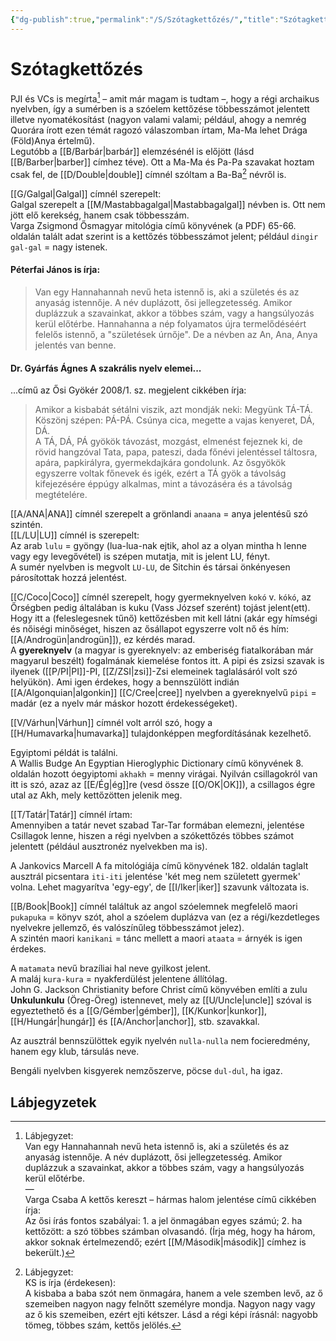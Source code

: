 ```yaml
---
{"dg-publish":true,"permalink":"/S/Szótagkettőzés/","title":"Szótagkettőzés","tags":["dg_uploaded"],"created":"2023-10-29T05:21","updated":"2023-10-29T05:21"}
---
```





# Szótagkettőzés

PJI és VCs is megírta[^1] – amit már magam is tudtam –, hogy a régi archaikus nyelvben, így a sumérben is a szóelem kettőzése többesszámot jelentett illetve nyomatékosítást (nagyon valami valami; például, ahogy a nemrég Quorára írott ezen témát ragozó válaszomban írtam, Ma-Ma lehet Drága (Föld)Anya értelmű).  
Legutóbb a [[B/Barbár\|barbár]] elemzésénél is előjött (lásd [[B/Barber\|barber]] címhez téve). Ott a Ma-Ma és Pa-Pa szavakat hoztam csak fel, de [[D/Double\|double]] címnél szóltam a Ba-Ba[^2] névről is.  

[[G/Galgal\|Galgal]] címnél szerepelt:  
Galgal szerepelt a [[M/Mastabbagalgal\|Mastabbagalgal]] névben is. Ott nem jött elő kerekség, hanem csak többesszám.  
Varga Zsigmond Ősmagyar mitológia című könyvének (a PDF) 65-66. oldalán talált adat szerint is a kettőzés többesszámot jelent; például `dingir gal-gal` = nagy istenek.  

#### Péterfai János is írja:  

> Van egy Hannahannah nevű heta istennő is, aki a születés és az anyaság istennője. A név duplázott, ősi jellegzetesség. Amikor duplázzuk a szavainkat, akkor a többes szám, vagy a hangsúlyozás kerül előtérbe. Hannahanna a nép folyamatos újra termelődéséért felelős istennő, a "születések úrnője". De a névben az An, Ana, Anya jelentés van benne.  

#### Dr. Gyárfás Ágnes A szakrális nyelv elemei...

...című az Ősi Gyökér 2008/1. sz. megjelent cikkében írja:  
> Amikor a kisbabát sétálni viszik, azt mondják neki: Megyünk TÁ-TÁ. Köszönj szépen: PÁ-PÁ. Csúnya cica, megette a vajas kenyeret, DÁ, DÁ.  
> A TÁ, DÁ, PÁ gyökök távozást, mozgást, elmenést fejeznek ki, de rövid hangzóval Tata, papa, pateszi, dada főnévi jelentéssel táltosra, apára, papkirályra, gyermekdajkára gondolunk. Az ősgyökök egyszerre voltak főnevek és igék, ezért a TÁ gyök a távolság kifejezésére éppúgy alkalmas, mint a távozáséra és a távolság megtételére.  

[[A/ANA\|ANA]] címnél szerepelt a grönlandi `anaana` = anya jelentésű szó szintén.  
[[L/LU\|LU]] címnél is szerepelt:  
Az arab `lulu` = gyöngy (lua-lua-nak ejtik, ahol az a olyan mintha h lenne vagy egy levegővétel) is szépen mutatja, mit is jelent LU, fényt.  
A sumér nyelvben is megvolt `LU-LU`, de Sitchin és társai önkényesen párosítottak hozzá jelentést.  

[[C/Coco\|Coco]] címnél szerepelt, hogy gyermeknyelven `kokó` v. `kókó`, az Őrségben pedig általában is kuku (Vass József szerént) tojást jelent(ett). Hogy itt a (feleslegesnek tűnő) kettőzésben mit kell látni (akár egy hímségi és nőiségi minőséget, hiszen az ősállapot egyszerre volt nő és hím: [[A/Androgün\|androgün]]), ez kérdés marad.  
A **gyereknyelv** (a magyar is gyereknyelv: az emberiség fiatalkorában már magyarul beszélt) fogalmának kiemelése fontos itt. A pipi és zsizsi szavak is ilyenek ([[P/PI\|PI]]-PI, [[Z/ZSI\|zsi]]-Zsi elemeinek taglalásáról volt szó helyükön). Ami igen érdekes, hogy a bennszülött indián [[A/Algonquian\|algonkin]] [[C/Cree\|cree]] nyelvben a gyereknyelvű `pipi` = madár (ez a nyelv már máskor hozott érdekességeket).  

[[V/Várhun\|Várhun]] címnél volt arról szó, hogy a [[H/Humavarka\|humavarka]] tulajdonképpen megfordításának kezelhető.  

Egyiptomi példát is találni.  
A Wallis Budge An Egyptian Hieroglyphic Dictionary című könyvének 8. oldalán hozott óegyiptomi `akhakh` = menny virágai. Nyilván csillagokról van itt is szó, azaz az [[E/Ég\|ég]]re (vesd össze [[O/OK\|OK]]), a csillagos égre utal az Akh, mely kettőzötten jelenik meg.  

[[T/Tatár\|Tatár]] címnél írtam:  
Amennyiben a tatár nevet szabad Tar-Tar formában elemezni, jelentése Csillagok lenne, hiszen a régi nyelvben a szókettőzés többes számot jelentett (például ausztronéz nyelvekben ma is).  

A Jankovics Marcell A fa mitológiája című könyvének 182. oldalán taglalt ausztrál picsentara `iti-iti` jelentése 'két meg nem született gyermek' volna. Lehet magyarítva 'egy-egy', de [[I/Iker\|iker]] szavunk változata is.  

[[B/Book\|Book]] címnél találtuk az angol szóelemnek megfelelő maori `pukapuka` = könyv szót, ahol a szóelem duplázva van (ez a régi/kezdetleges nyelvekre jellemző, és valószínűleg többesszámot jelez).  
A szintén maori `kanikani` = tánc mellett a maori `ataata` = árnyék is igen érdekes.  

A `matamata` nevű brazíliai hal neve gyilkost jelent.  
A maláj `kura-kura` = nyakferdülést jelentene állítólag.  
John G. Jackson Christianity before Christ című könyvében említi a zulu **Unkulunkulu** (Öreg-Öreg) istennevet, mely az [[U/Uncle\|uncle]] szóval is egyeztethető és a [[G/Gémber\|gémber]], [[K/Kunkor\|kunkor]], [[H/Hungár\|hungár]] és [[A/Anchor\|anchor]], stb. szavakkal.  

Az ausztrál bennszülöttek egyik nyelvén `nulla-nulla` nem focieredmény, hanem egy klub, társulás neve.  

Bengáli nyelvben kisgyerek nemzőszerve, pöcse `dul-dul`, ha igaz.  

## Lábjegyzetek

[^1]: Lábjegyzet:  
Van egy Hannahannah nevű heta istennő is, aki a születés és az anyaság istennője. A név duplázott, ősi jellegzetesség. Amikor duplázzuk a szavainkat, akkor a többes szám, vagy a hangsúlyozás kerül előtérbe.  
—  
Varga Csaba A kettős kereszt – hármas halom jelentése című cikkében írja:  
Az ősi írás fontos szabályai: 1. a jel önmagában egyes számú; 2. ha kettőzött: a szó többes számban olvasandó. (Írja még, hogy ha három, akkor soknak értelmezendő; ezért [[M/Második\|második]] címhez is bekerült.)  

[^2]: Lábjegyzet:  
KS is írja (érdekesen):  
A kisbaba a baba szót nem önmagára, hanem a vele szemben levő, az ő szemeiben nagyon nagy felnőtt személyre mondja. Nagyon nagy vagy az ő kis szemeiben, ezért ejti kétszer. Lásd a régi képi írásnál: nagyobb tömeg, többes szám, kettős jelölés.  